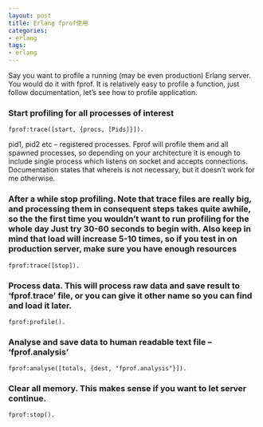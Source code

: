 ```yaml
---
layout: post
title: Erlang fprof使用
categories:
- erlang
tags:
- erlang
---
```


Say you want to profile a running (may be even production) Erlang server. You would do it with fprof. It is relatively easy to profile a function, just follow documentation, let’s see how to profile application.

### Start profiling for all processes of interest

```
fprof:trace([start, {procs, [Pids]}]).
```

pid1, pid2 etc – registered processes. Fprof will profile them and all spawned processes, so depending on your architecture it is enough to include single process which listens on socket and accepts connections. Documentation states that whereis is not necessary, but it doesn’t work for me otherwise.

### After a while stop profiling. Note that trace files are really big, and processing them in consequent steps takes quite awhile, so the the first time you wouldn’t want to run profiling for the whole day Just try 30-60 seconds to begin with. Also keep in mind that load will increase 5-10 times, so if you test in on production server, make sure you have enough resources

```
fprof:trace([stop]).
```

### Process data. This will process raw data and save result to ‘fprof.trace’ file, or you can give it other name so you can find and load it later.

```
fprof:profile().
```

### Analyse and save data to human readable text file – ‘fprof.analysis’

```
fprof:analyse([totals, {dest, "fprof.analysis"}]).
```

### Clear all memory. This makes sense if you want to let server continue.

```
fprof:stop().
```
